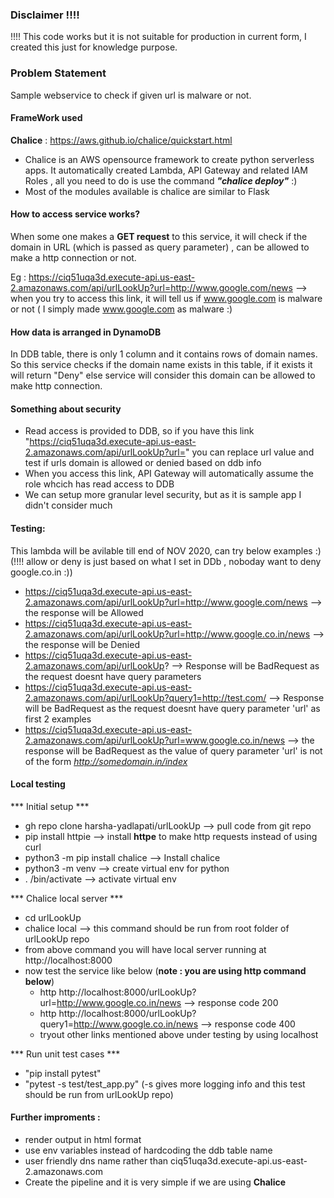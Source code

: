 ### Disclaimer !!!!
!!!! This code works but it is not suitable for production in current form, I created this just for knowledge purpose. 

### Problem Statement
Sample webservice to check if given url is malware or not.

#### FrameWork used 

**Chalice** : https://aws.github.io/chalice/quickstart.html 

* Chalice is an AWS opensource framework to create python serverless apps. It automatically created Lambda, API Gateway and related IAM Roles , all you need to do is use the command ***"chalice deploy"*** :)
* Most of the modules available is chalice are similar to Flask

#### How to access service works?

When some one makes a **GET request** to this service, it will check if the domain in URL (which is passed as query parameter) , can be allowed to make a http connection or not.

Eg : https://ciq51uqa3d.execute-api.us-east-2.amazonaws.com/api/urlLookUp?url=http://www.google.com/news  --> when you try to access this link,
it will tell us if www.google.com is malware or not ( I simply made www.google.com as malware :)


#### How data is arranged in DynamoDB
In DDB table, there is only 1 column and it contains rows of domain names. So this service checks if the domain name exists in this table,  if it exists it will return "Deny" 
else service will consider this domain can be allowed to make http connection.

#### Something about security
* Read access is provided to DDB, so if you have this link "https://ciq51uqa3d.execute-api.us-east-2.amazonaws.com/api/urlLookUp?url=<add url you want to check>" you can replace url 
value and test if urls domain is allowed or denied based on ddb info  
* When you access this link, API Gateway will automatically assume the role whcich has read access to DDB
* We can setup more granular level security, but as it is sample app I didn't consider much



#### Testing: 
This lambda will be avilable till end of NOV 2020, can try below examples :)   (!!!! allow or deny is just based on what I set in DDb , noboday want to deny google.co.in :))

* https://ciq51uqa3d.execute-api.us-east-2.amazonaws.com/api/urlLookUp?url=http://www.google.com/news --> the response will be Allowed 
* https://ciq51uqa3d.execute-api.us-east-2.amazonaws.com/api/urlLookUp?url=http://www.google.co.in/news --> the response will be Denied
* https://ciq51uqa3d.execute-api.us-east-2.amazonaws.com/api/urlLookUp? --> Response will be BadRequest as the request doesnt have  query parameters
* https://ciq51uqa3d.execute-api.us-east-2.amazonaws.com/api/urlLookUp?query1=http://test.com/ -->  Response will be BadRequest as the request doesnt have query 
parameter 'url' as first 2 examples
* https://ciq51uqa3d.execute-api.us-east-2.amazonaws.com/api/urlLookUp?url=www.google.co.in/news --> the response will be BadRequest as the value of query parameter 'url' 
is not of the form *http://somedomain.in/index*

#### Local testing

*** Initial setup ***
* gh repo clone harsha-yadlapati/urlLookUp --> pull code from git repo
* pip install httpie --> install **httpe** to make http requests instead of using curl
* python3 -m pip install chalice --> Install chalice
* python3 -m venv <venvname> --> create virtual env for python
* . <venvname>/bin/activate --> activate virtual env
  
*** Chalice local server ***
* cd urlLookUp 
* chalice local --> this command should be run from root folder of urlLookUp repo 
* from above command you will have local server running at http://localhost:8000
* now test the service like below (**note : you are using http command below**)
  * http http://localhost:8000/urlLookUp?url=http://www.google.co.in/news --> response code 200
  * http http://localhost:8000/urlLookUp?query1=http://www.google.co.in/news --> response code 400
  * tryout other links mentioned above under testing by using localhost

*** Run unit test cases ***
* "pip install pytest"
* "pytest -s test/test_app.py" (-s gives more logging info and this test should be run from urlLookUp repo)

#### Further improments :
* render output in html format
* use env variables instead of hardcoding the ddb table name
* user friendly dns name rather than ciq51uqa3d.execute-api.us-east-2.amazonaws.com
* Create the pipeline and it is very simple if we are using **Chalice**

